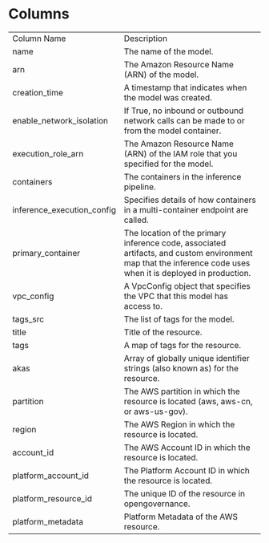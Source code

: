 # Columns  

<table>
	<tr><td>Column Name</td><td>Description</td></tr>
	<tr><td>name</td><td>The name of the model.</td></tr>
	<tr><td>arn</td><td>The Amazon Resource Name (ARN) of the model.</td></tr>
	<tr><td>creation_time</td><td>A timestamp that indicates when the model was created.</td></tr>
	<tr><td>enable_network_isolation</td><td>If True, no inbound or outbound network calls can be made to or from the model container.</td></tr>
	<tr><td>execution_role_arn</td><td>The Amazon Resource Name (ARN) of the IAM role that you specified for the model.</td></tr>
	<tr><td>containers</td><td>The containers in the inference pipeline.</td></tr>
	<tr><td>inference_execution_config</td><td>Specifies details of how containers in a multi-container endpoint are called.</td></tr>
	<tr><td>primary_container</td><td>The location of the primary inference code, associated artifacts, and custom environment map that the inference code uses when it is deployed in production.</td></tr>
	<tr><td>vpc_config</td><td>A VpcConfig object that specifies the VPC that this model has access to.</td></tr>
	<tr><td>tags_src</td><td>The list of tags for the model.</td></tr>
	<tr><td>title</td><td>Title of the resource.</td></tr>
	<tr><td>tags</td><td>A map of tags for the resource.</td></tr>
	<tr><td>akas</td><td>Array of globally unique identifier strings (also known as) for the resource.</td></tr>
	<tr><td>partition</td><td>The AWS partition in which the resource is located (aws, aws-cn, or aws-us-gov).</td></tr>
	<tr><td>region</td><td>The AWS Region in which the resource is located.</td></tr>
	<tr><td>account_id</td><td>The AWS Account ID in which the resource is located.</td></tr>
	<tr><td>platform_account_id</td><td>The Platform Account ID in which the resource is located.</td></tr>
	<tr><td>platform_resource_id</td><td>The unique ID of the resource in opengovernance.</td></tr>
	<tr><td>platform_metadata</td><td>Platform Metadata of the AWS resource.</td></tr>
</table>